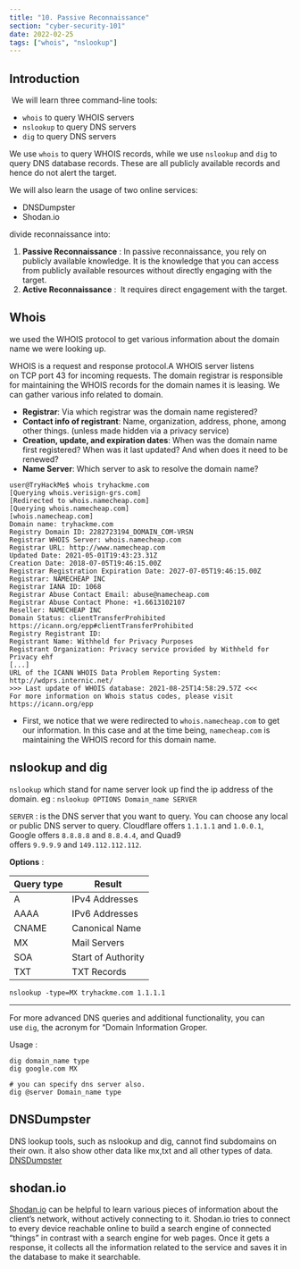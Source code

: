 ```yaml
---
title: "10. Passive Reconnaissance"
section: "cyber-security-101"
date: 2022-02-25
tags: ["whois", "nslookup"]
---
```


## Introduction
 We will learn three command-line tools:
- `whois` to query WHOIS servers
- `nslookup` to query DNS servers
- `dig` to query DNS servers

We use `whois` to query WHOIS records, while we use `nslookup` and `dig` to query DNS database records. These are all publicly available records and hence do not alert the target.

We will also learn the usage of two online services:
- DNSDumpster
- Shodan.io

divide reconnaissance into:
1. **Passive Reconnaissance** : In passive reconnaissance, you rely on publicly available knowledge. It is the knowledge that you can access from publicly available resources without directly engaging with the target.
2. **Active Reconnaissance** :  It requires direct engagement with the target.

## Whois
we used the WHOIS protocol to get various information about the domain name we were looking up.

WHOIS is a request and response protocol.A WHOIS server listens on TCP port 43 for incoming requests. The domain registrar is responsible for maintaining the WHOIS records for the domain names it is leasing. We can gather various info related to domain.

- **Registrar**: Via which registrar was the domain name registered?
- **Contact info of registrant**: Name, organization, address, phone, among other things. (unless made hidden via a privacy service)
- **Creation, update, and expiration dates**: When was the domain name first registered? When was it last updated? And when does it need to be renewed?
- **Name Server**: Which server to ask to resolve the domain name?

```shell-session
user@TryHackMe$ whois tryhackme.com
[Querying whois.verisign-grs.com]
[Redirected to whois.namecheap.com]
[Querying whois.namecheap.com]
[whois.namecheap.com]
Domain name: tryhackme.com
Registry Domain ID: 2282723194_DOMAIN_COM-VRSN
Registrar WHOIS Server: whois.namecheap.com
Registrar URL: http://www.namecheap.com
Updated Date: 2021-05-01T19:43:23.31Z
Creation Date: 2018-07-05T19:46:15.00Z
Registrar Registration Expiration Date: 2027-07-05T19:46:15.00Z
Registrar: NAMECHEAP INC
Registrar IANA ID: 1068
Registrar Abuse Contact Email: abuse@namecheap.com
Registrar Abuse Contact Phone: +1.6613102107
Reseller: NAMECHEAP INC
Domain Status: clientTransferProhibited https://icann.org/epp#clientTransferProhibited
Registry Registrant ID: 
Registrant Name: Withheld for Privacy Purposes
Registrant Organization: Privacy service provided by Withheld for Privacy ehf
[...]
URL of the ICANN WHOIS Data Problem Reporting System: http://wdprs.internic.net/
>>> Last update of WHOIS database: 2021-08-25T14:58:29.57Z <<<
For more information on Whois status codes, please visit https://icann.org/epp
```

- First, we notice that we were redirected to `whois.namecheap.com` to get our information. In this case and at the time being, `namecheap.com` is maintaining the WHOIS record for this domain name.

## nslookup and dig
 `nslookup` which stand for name server look up find the ip address of the domain.
 eg : `nslookup OPTIONS Domain_name SERVER`

`SERVER` : is the DNS server that you want to query. You can choose any local or public DNS server to query. Cloudflare offers `1.1.1.1` and `1.0.0.1`, Google offers `8.8.8.8` and `8.8.4.4`, and Quad9 offers `9.9.9.9` and `149.112.112.112`.

**Options** : 

|Query type|Result|
|---|---|
|A|IPv4 Addresses|
|AAAA|IPv6 Addresses|
|CNAME|Canonical Name|
|MX|Mail Servers|
|SOA|Start of Authority|
|TXT|TXT Records|

`nslookup -type=MX tryhackme.com 1.1.1.1`

****
For more advanced DNS queries and additional functionality, you can use `dig`, the acronym for “Domain Information Groper.

Usage :
```shell
dig domain_name type
dig google.com MX

# you can specify dns server also.
dig @server Domain_name type
```

## DNSDumpster
DNS lookup tools, such as nslookup and dig, cannot find subdomains on their own.
it also show other data like mx,txt and all other types of data.
[DNSDumpster](https://dnsdumpster.com/) 

## shodan.io
[Shodan.io](https://www.shodan.io/) can be helpful to learn various pieces of information about the client’s network, without actively connecting to it.
Shodan.io tries to connect to every device reachable online to build a search engine of connected “things” in contrast with a search engine for web pages. Once it gets a response, it collects all the information related to the service and saves it in the database to make it searchable.
